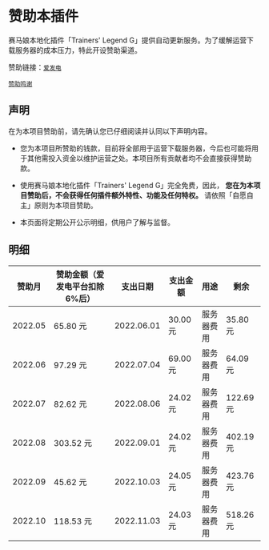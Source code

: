 # 赞助本插件

赛马娘本地化插件「Trainers' Legend G」提供自动更新服务。为了缓解运营下载服务器的成本压力，特此开设赞助渠道。

赞助链接：[`爱发电`](https://afdian.net/@Trainers-Legend-G)

[`赞助鸣谢`](https://afdian.net/@Trainers-Legend-G?tab=feed)

## 声明

在为本项目赞助前，请先确认您已仔细阅读并认同以下声明内容。

- 您为本项目所赞助的钱款，目前将全部用于运营下载服务器，今后也可能将用于其他需投入资金以维护运营之处。本项目所有贡献者均不会直接获得赞助款。

- 使用赛马娘本地化插件「Trainers' Legend G」完全免费，因此， **您在为本项目赞助后，不会获得任何插件额外特性、功能及任何特权。** 请依照「自愿自主」原则为本项目赞助。

- 本页面将定期公开公示明细，供用户了解与监督。

## 明细

| 赞助月 | 赞助金额（爱发电平台扣除6%后） | 支出日期 | 支出金额     | 用途  | 剩余 |
| ---- | ---------------------------- | ------- | ---- | ---- | ---- |
| 2022.05 | 65.80 元 | 2022.06.01 | 30.00 元 | 服务器费用 | 35.80 元 |
| 2022.06 | 97.29 元 | 2022.07.04 | 69.00 元 | 服务器费用 | 64.09 元 |
| 2022.07 | 82.62 元 | 2022.08.06 | 24.02 元 | 服务器费用 | 122.69 元 |
| 2022.08 | 303.52 元 | 2022.09.01 | 24.02 元 | 服务器费用 | 402.19 元 |
| 2022.09 | 45.62 元 | 2022.10.03 | 24.05 元 | 服务器费用 | 423.76 元 |
| 2022.10 | 118.53 元 | 2022.11.03 | 24.03 元 | 服务器费用 | 518.26 元 |
